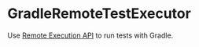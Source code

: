 # GradleRemoteTestExecutor
Use [Remote Execution API](https://github.com/bazelbuild/remote-apis) to run tests with Gradle. 

